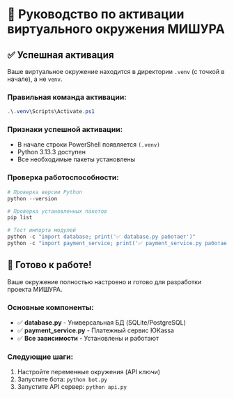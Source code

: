 # 🚀 Руководство по активации виртуального окружения МИШУРА

## ✅ Успешная активация

Ваше виртуальное окружение находится в директории `.venv` (с точкой в начале), а не `venv`.

### Правильная команда активации:

```powershell
.\.venv\Scripts\Activate.ps1
```

### Признаки успешной активации:
- В начале строки PowerShell появляется `(.venv)`
- Python 3.13.3 доступен
- Все необходимые пакеты установлены

### Проверка работоспособности:

```powershell
# Проверка версии Python
python --version

# Проверка установленных пакетов
pip list

# Тест импорта модулей
python -c "import database; print('✅ database.py работает')"
python -c "import payment_service; print('✅ payment_service.py работает')"
```

## 🎯 Готово к работе!

Ваше окружение полностью настроено и готово для разработки проекта МИШУРА.

### Основные компоненты:
- ✅ **database.py** - Универсальная БД (SQLite/PostgreSQL)
- ✅ **payment_service.py** - Платежный сервис ЮKassa
- ✅ **Все зависимости** - Установлены и работают

### Следующие шаги:
1. Настройте переменные окружения (API ключи)
2. Запустите бота: `python bot.py`
3. Запустите API сервер: `python api.py` 